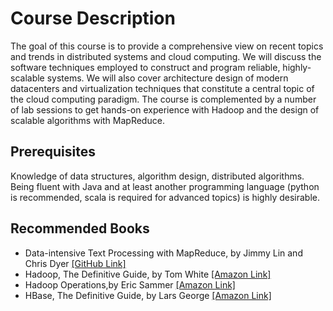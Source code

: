 # Course Description
The goal of this course is to provide a comprehensive view on recent topics and trends in distributed systems and cloud computing. We will discuss the software techniques employed to construct and program reliable, highly-scalable systems. We will also cover architecture design of modern datacenters and virtualization techniques that constitute a central topic of the cloud computing paradigm. The course is complemented by a number of lab sessions to get hands-on experience with Hadoop and the design of scalable algorithms with MapReduce.

## Prerequisites
Knowledge of data structures, algorithm design, distributed algorithms. Being fluent with Java and at least another programming language (python is recommended, scala is required for advanced topics) is highly desirable.

## Recommended Books
* Data-intensive Text Processing with MapReduce, by Jimmy Lin and Chris Dyer [[GitHub Link]](http://lintool.github.io/MapReduceAlgorithms/)
* Hadoop, The Definitive Guide, by Tom White [[Amazon Link]](http://www.amazon.com/Hadoop-Definitive-Guide-Tom-White/dp/1449311520/)
* Hadoop Operations,by Eric Sammer [[Amazon Link]](http://www.amazon.com/Hadoop-Operations-Eric-Sammer/dp/1449327052/)
* HBase, The Definitive Guide, by Lars George [[Amazon Link]](http://www.amazon.com/HBase-Definitive-Guide-Lars-George/dp/1449396100/)

